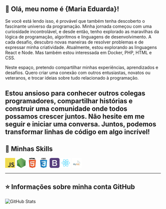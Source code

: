 ## 💜 Olá, meu nome é <strong>{Maria Eduarda}!</strong>

Se você está lendo isso, é provável que também tenha descoberto o fascinante universo da programação.
Minha jornada começou com uma curiosidade incontrolável, e desde então, tenho explorado as maravilhas da lógica de programação, algoritmos e linguagens de desenvolvimento.
A cada desafio, descubro novas maneiras de resolver problemas e de expressar minha criatividade. 
Atualmente, estou explorando as linguagens React e Node. Mas também estou interessada em Docker, PHP, HTML e CSS.

Neste espaço, pretendo compartilhar minhas experiências, aprendizados e desafios.
Quero criar uma conexão com outros entusiastas, novatos ou veteranos, e trocar ideias sobre tudo relacionado à programação.

Estou ansioso para conhecer outros colegas programadores, compartilhar histórias e construir uma comunidade onde todos possamos crescer juntos.
Não hesite em me seguir e iniciar uma conversa. Juntos, podemos transformar linhas de código em algo incrível!
---

## 🚀 Minhas Skills

<code><img height="32" src="https://raw.githubusercontent.com/github/explore/80688e429a7d4ef2fca1e82350fe8e3517d3494d/topics/javascript/javascript.png" alt="Javascript"/></code>
<code><img height="32" src="https://raw.githubusercontent.com/github/explore/80688e429a7d4ef2fca1e82350fe8e3517d3494d/topics/nodejs/nodejs.png" alt="Nodejs"/></code>
<code><img height="32" src="https://raw.githubusercontent.com/github/explore/80688e429a7d4ef2fca1e82350fe8e3517d3494d/topics/html/html.png" alt="HTML5"/></code>
<code><img height="32" src="https://raw.githubusercontent.com/github/explore/80688e429a7d4ef2fca1e82350fe8e3517d3494d/topics/css/css.png" alt="CSS"/></code>
<code><img height="32" src="https://raw.githubusercontent.com/github/explore/80688e429a7d4ef2fca1e82350fe8e3517d3494d/topics/bootstrap/bootstrap.png" alt="Bootstrap"/></code>
<code><img height="32" src="https://raw.githubusercontent.com/github/explore/80688e429a7d4ef2fca1e82350fe8e3517d3494d/topics/react/react.png" alt="React"/></code>
<code><img height="32" src="https://raw.githubusercontent.com/github/explore/80688e429a7d4ef2fca1e82350fe8e3517d3494d/topics/mysql/mysql.png" alt="MySQL"/></code>

---

## ⭐ Informações sobre minha conta GitHub

![GitHub Stats](https://github-readme-stats.vercel.app/api?username=duda-ferreira&show_icons=true)
